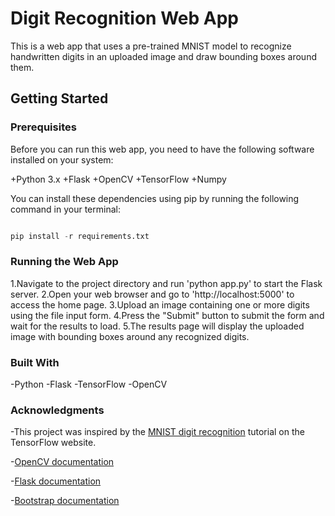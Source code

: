 # Digit Recognition Web App 
This is a web app that uses a pre-trained MNIST model to recognize handwritten digits in an uploaded image and draw bounding boxes around them.

## Getting Started

### Prerequisites
Before you can run this web app, you need to have the following software installed on your system:

+Python 3.x
+Flask
+OpenCV
+TensorFlow
+Numpy

You can install these dependencies using pip by running the following command in your terminal:
```python

pip install -r requirements.txt
```
### Running the Web App
1.Navigate to the project directory and run 'python app.py' to start the Flask server.
2.Open your web browser and go to 'http://localhost:5000' to access the home page.
3.Upload an image containing one or more digits using the file input form.
4.Press the "Submit" button to submit the form and wait for the results to load.
5.The results page will display the uploaded image with bounding boxes around any recognized digits.
### Built With 
-Python
-Flask
-TensorFlow
-OpenCV

### Acknowledgments
-This project was inspired by the [MNIST digit recognition](https://www.tensorflow.org/tutorials/keras/classification) tutorial on the TensorFlow website.

-[OpenCV documentation](https://docs.opencv.org/4.x/)

-[Flask documentation](https://flask.palletsprojects.com/en/2.1.x/)

-[Bootstrap documentation](https://getbootstrap.com/docs/5.1/getting-started/introduction/)



